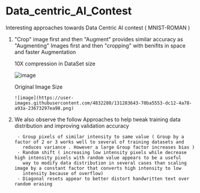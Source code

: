 # Data_centric_AI_Contest 
Interesting approaches towards Data Centric AI contest ( MNIST-ROMAN )

1.  "Crop" image first  and then "Augment" provides similar accuracy as "Augmenting" Images first and then "cropping"  with benifits in space and faster Augmentation

     10X compression in DataSet size

	![image](https://user-images.githubusercontent.com/4832280/131283487-3a891061-6175-471b-9ac3-2122bed56db4.png)
	
      Original Image Size 
  
        ![image](https://user-images.githubusercontent.com/4832280/131283643-70ba5553-dc12-4a78-a93a-23673297ea98.png)




2.  We also observe the follow Approaches to help tweak training data distribution and improving validation accuracy  
      
         - Group pixels of similar intensity to same value ( Group by a factor of 2 or 3 works well to several of training datasets and
           reduces variance . However a large Group factor increases bias )
         - Random shift ( increasing low intensity pixels while decrease high intensity pixels with random value appears to be a useful
           way to modify data distribution in several cases than scaling image by a constant factor that converts high intensity to low
           intensity because of overflow)
         - Diagonal resets appear to better distort handwritten text over random erasing
         
         


